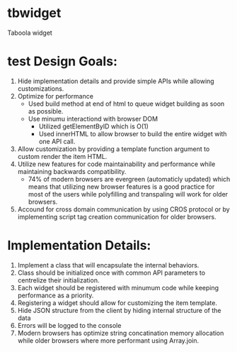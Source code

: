 # tbwidget
Taboola widget 

test
Design Goals:
==========================
1. Hide implementation details and provide simple APIs while allowing customizations.
2. Optimize for performance
    - Used build method at end of html to queue widget building as soon as possible.
    - Use minumu interactiond with browser DOM
        - Utilized getElementByID which is O(1)
        - Used innerHTML to allow browser to build the entire widget with one API call.
3. Allow customization by providing a template function argument to custom render 
   the item HTML.
4. Utilize new features for code maintainability and performance while maintaining 
   backwards compatibility.
   - 74% of modern browsers are evergreen (automaticly updated) which means that
     utilizing new browser features is a good practice for most of the users while
     polyfilling and transpaling will work for older browsers.
5. Accound for cross domain communication by using CROS protocol or by implementing 
   script tag creation communication for older browsers.


Implementation Details:
==========================
1. Implement a class that will encapsulate the internal behaviors.
2. Class should be initialized once with common API parameters to centrelize their initialization.
3. Each widget should be registered with minumum code while keeping performance as a priority. 
4. Registering a widget should allow for customizing the item template.
5. Hide JSON structure from the client by hiding internal structure of the data
6. Errors will be logged to the console 
7. Modern browsers has optimize string concatination memory allocation while older browsers where more performant using Array.join. 
